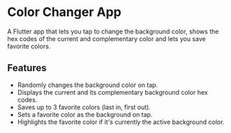 # Color Changer App

A Flutter app that lets you tap to change the background color, shows the hex codes of the current and complementary color and lets you save favorite colors.

## Features
* Randomly changes the background color on tap.
* Displays the current and its complementary background color hex codes.
* Saves up to 3 favorite colors (last in, first out).
* Sets a favorite color as the background on tap.
* Highlights the favorite color if it's currently the active background color.